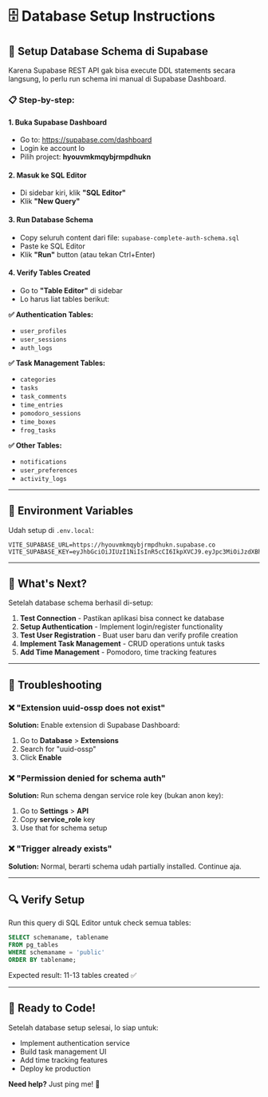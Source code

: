 # 🗄️ Database Setup Instructions

## 🎯 Setup Database Schema di Supabase

Karena Supabase REST API gak bisa execute DDL statements secara langsung, lo perlu run schema ini manual di Supabase Dashboard.

### 📋 Step-by-step:

#### 1. **Buka Supabase Dashboard**
   - Go to: https://supabase.com/dashboard
   - Login ke account lo
   - Pilih project: **hyouvmkmqybjrmpdhukn**

#### 2. **Masuk ke SQL Editor**
   - Di sidebar kiri, klik **"SQL Editor"**
   - Klik **"New Query"**

#### 3. **Run Database Schema**
   - Copy seluruh content dari file: `supabase-complete-auth-schema.sql`
   - Paste ke SQL Editor
   - Klik **"Run"** button (atau tekan Ctrl+Enter)

#### 4. **Verify Tables Created**
   - Go to **"Table Editor"** di sidebar
   - Lo harus liat tables berikut:

   **✅ Authentication Tables:**
   - `user_profiles`
   - `user_sessions` 
   - `auth_logs`

   **✅ Task Management Tables:**
   - `categories`
   - `tasks`
   - `task_comments`
   - `time_entries`
   - `pomodoro_sessions`
   - `time_boxes`
   - `frog_tasks`

   **✅ Other Tables:**
   - `notifications`
   - `user_preferences`
   - `activity_logs`

---

## 🔧 Environment Variables

Udah setup di `.env.local`:

```env
VITE_SUPABASE_URL=https://hyouvmkmqybjrmpdhukn.supabase.co
VITE_SUPABASE_KEY=eyJhbGciOiJIUzI1NiIsInR5cCI6IkpXVCJ9.eyJpc3MiOiJzdXBhYmFzZSIsInJlZiI6Imh5b3V2bWttcXlianJtcGRodWtuIiwicm9sZSI6ImFub24iLCJpYXQiOjE3NTk1MTA2ODcsImV4cCI6MjA3NTA4NjY4N30.ro0OZn9b6kVPEARRPMGf342AE1GK3s906TjmJhWKOJA
```

---

## 🚀 What's Next?

Setelah database schema berhasil di-setup:

1. **Test Connection** - Pastikan aplikasi bisa connect ke database
2. **Setup Authentication** - Implement login/register functionality
3. **Test User Registration** - Buat user baru dan verify profile creation
4. **Implement Task Management** - CRUD operations untuk tasks
5. **Add Time Management** - Pomodoro, time tracking features

---

## 🐛 Troubleshooting

### ❌ **"Extension uuid-ossp does not exist"**
**Solution:** Enable extension di Supabase Dashboard:
1. Go to **Database** > **Extensions**
2. Search for "uuid-ossp" 
3. Click **Enable**

### ❌ **"Permission denied for schema auth"**
**Solution:** Run schema dengan service role key (bukan anon key):
1. Go to **Settings** > **API**
2. Copy **service_role** key
3. Use that for schema setup

### ❌ **"Trigger already exists"**
**Solution:** Normal, berarti schema udah partially installed. Continue aja.

---

## 🔍 Verify Setup

Run this query di SQL Editor untuk check semua tables:

```sql
SELECT schemaname, tablename 
FROM pg_tables 
WHERE schemaname = 'public' 
ORDER BY tablename;
```

Expected result: 11-13 tables created ✅

---

## 🎉 Ready to Code!

Setelah database setup selesai, lo siap untuk:
- Implement authentication service
- Build task management UI
- Add time tracking features
- Deploy ke production

**Need help?** Just ping me! 🤙